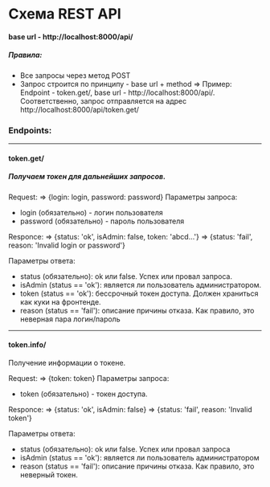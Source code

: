 # Схема REST API
#### base url - http://localhost:8000/api/

##### Правила:
- Все запросы через метод POST
- Запрос строится по принципу - base url + method
        => Пример: Endpoint - token.get/, base url - http://localhost:8000/api/. Соответственно, запрос отправляется на адрес  http://localhost:8000/api/token.get/

### Endpoints:
---
#### token.get/

##### Получаем токен для дальнейших запросов.

Request:
=> {login: login, password: password}
Параметры запроса:
- login (обязательно) - логин пользователя
- password (обязательно) - пароль пользователя

Responce:
=> {status: 'ok', isAdmin: false, token: 'abcd...'}
=> {status: 'fail', reason: 'Invalid login or password'}

Параметры ответа:
- status (обязательно): ok или false. Успех или провал запроса.
- isAdmin (status == 'ok'): является ли пользователь администратором.
- token (status == 'ok'): бессрочный токен доступа. Должен храниться как куки на фронтенде.
- reason (status == 'fail'): описание причины отказа. Как правило, это неверная пара логин/пароль

---
#### token.info/
Получение информации о токене.

Request:
=> {token: token}
Параметры запроса:
- token (обязательно) - токен доступа.

Responce:
=> {status: 'ok', isAdmin: false}
=> {status: 'fail', reason: 'Invalid token'}

Параметры ответа:
- status (обязательно): ok или false. Успех или провал запроса
- isAdmin (status == 'ok'): является ли пользователь администратором
- reason (status == 'fail'): описание причины отказа. Как правило, это неверный токен.
    
